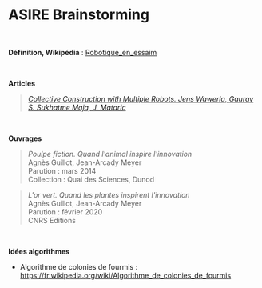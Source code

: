 # ASIRE Brainstorming

&ensp;

**Définition, Wikipédia** :
[Robotique_en_essaim](https://fr.wikipedia.org/wiki/Robotique_en_essaim)  


&ensp;

**Articles**

> [*Collective Construction with Multiple Robots. Jens Wawerla, Gaurav S. Sukhatme Maja, J. Mataric*](https://www.researchgate.net/profile/Jens-Wawerla/publication/3972179_Collective_construction_with_multiple_robots/links/0deec52efbb60436c5000000/Collective-construction-with-multiple-robots.pdf)



&ensp;

**Ouvrages**

> *Poulpe fiction. Quand l'animal inspire l'innovation*  
  Agnès Guillot, Jean-Arcady Meyer  
  Parution : mars 2014  
  Collection : Quai des Sciences, Dunod  


> *L'or vert. Quand les plantes inspirent l'innovation*  
  Agnès Guillot, Jean-Arcady Meyer  
  Parution : février 2020  
  CNRS Editions  
  
  
  
&ensp;

**Idées algorithmes**

- Algorithme de colonies de fourmis : https://fr.wikipedia.org/wiki/Algorithme_de_colonies_de_fourmis
